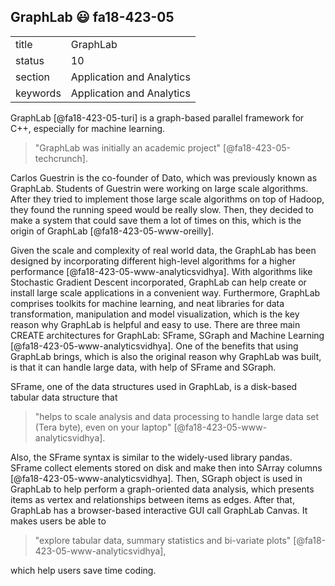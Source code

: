 ## GraphLab :smiley: fa18-423-05


|          |                           |
| -------- | ------------------------- |
| title    | GraphLab                  | 
| status   | 10                        |
| section  | Application and Analytics |
| keywords | Application and Analytics |



GraphLab [@fa18-423-05-turi] is a graph-based parallel framework for C++,
especially for machine learning.

> "GraphLab was initially an academic project" [@fa18-423-05-techcrunch].

Carlos Guestrin is the co-founder of Dato, which was previously known as
GraphLab. Students of Guestrin were working on large scale algorithms. After
they tried to implement those large scale algorithms on top of Hadoop, they
found the running speed would be really slow. Then, they decided to make a
system that could save them a lot of times on this, which is the origin of
GraphLab [@fa18-423-05-www-oreilly].

Given the scale and complexity of real world data, the GraphLab has been
designed by incorporating different high-level algorithms for a higher
performance [@fa18-423-05-www-analyticsvidhya]. With algorithms like Stochastic
Gradient Descent incorporated, GraphLab can help create or install large scale
applications in a convenient way. Furthermore, GraphLab comprises toolkits for
machine learning, and neat libraries for data transformation, manipulation and
model visualization, which is the key reason why GraphLab is helpful and easy to
use. There are three main CREATE architectures for GraphLab: SFrame, SGraph and
Machine Learning [@fa18-423-05-www-analyticsvidhya]. One of the benefits that
using GraphLab brings, which is also the original reason why GraphLab was built,
is that it can handle large data, with help of SFrame and SGraph.

SFrame, one of the data structures used in GraphLab, is a disk-based tabular
data structure that

> "helps to scale analysis and data processing to handle large data set (Tera
> byte), even on your laptop" [@fa18-423-05-www-analyticsvidhya].

Also, the SFrame syntax is similar to the widely-used library pandas. SFrame
collect elements stored on disk and make then into SArray columns
[@fa18-423-05-www-analyticsvidhya]. Then, SGraph object is used in GraphLab to
help perform a graph-oriented data analysis, which presents items as vertex and
relationships between items as edges. After that, GraphLab has a browser-based
interactive GUI call GraphLab Canvas. It makes users be able to

> "explore tabular data, summary statistics and bi-variate plots"
> [@fa18-423-05-www-analyticsvidhya],

which help users save time coding.
